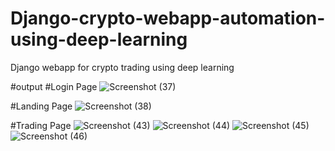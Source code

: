 # Django-crypto-webapp-automation-using-deep-learning
Django webapp for crypto trading using deep learning

#output
#Login Page
![Screenshot (37)](https://github.com/Alentito/Django-crypto-webapp-automation-using-deep-learning/assets/61512914/677c06d2-050d-4796-bfac-a4f5fb67ccf1)

#Landing Page
![Screenshot (38)](https://github.com/Alentito/Django-crypto-webapp-automation-using-deep-learning/assets/61512914/e4962059-0e41-4aa0-ba54-3671cf0c1fd0)

#Trading Page
![Screenshot (43)](https://github.com/Alentito/Django-crypto-webapp-automation-using-deep-learning/assets/61512914/29486750-d2ee-45ed-9db3-3b91cb58be5b)
![Screenshot (44)](https://github.com/Alentito/Django-crypto-webapp-automation-using-deep-learning/assets/61512914/b70e8cb5-b7b1-4537-a722-8e77346dedd1)
![Screenshot (45)](https://github.com/Alentito/Django-crypto-webapp-automation-using-deep-learning/assets/61512914/85b3aa57-5826-43d0-840f-464e42f5fb80)
![Screenshot (46)](https://github.com/Alentito/Django-crypto-webapp-automation-using-deep-learning/assets/61512914/8c1e70c4-2c69-4b85-809e-6404179105c0)
